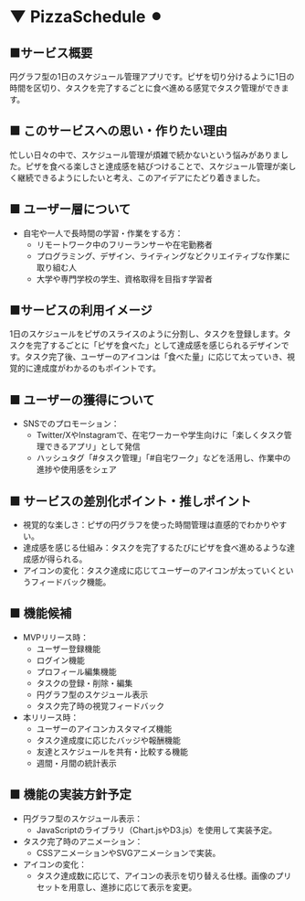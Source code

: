 # ▼ PizzaSchedule ⚫︎
## ■サービス概要
円グラフ型の1日のスケジュール管理アプリです。ピザを切り分けるように1日の時間を区切り、タスクを完了するごとに食べ進める感覚でタスク管理ができます。

## ■ このサービスへの思い・作りたい理由
忙しい日々の中で、スケジュール管理が煩雑で続かないという悩みがありました。ピザを食べる楽しさと達成感を結びつけることで、スケジュール管理が楽しく継続できるようにしたいと考え、このアイデアにたどり着きました。

## ■ ユーザー層について
- 自宅や一人で長時間の学習・作業をする方：
  - リモートワーク中のフリーランサーや在宅勤務者
  - プログラミング、デザイン、ライティングなどクリエイティブな作業に取り組む人
  - 大学や専門学校の学生、資格取得を目指す学習者

## ■サービスの利用イメージ
1日のスケジュールをピザのスライスのように分割し、タスクを登録します。タスクを完了するごとに「ピザを食べた」として達成感を感じられるデザインです。タスク完了後、ユーザーのアイコンは「食べた量」に応じて太っていき、視覚的に達成度がわかるのもポイントです。

## ■ ユーザーの獲得について
- SNSでのプロモーション：
  - Twitter/XやInstagramで、在宅ワーカーや学生向けに「楽しくタスク管理できるアプリ」として発信
  - ハッシュタグ「#タスク管理」「#自宅ワーク」などを活用し、作業中の進捗や使用感をシェア

## ■ サービスの差別化ポイント・推しポイント
- 視覚的な楽しさ：ピザの円グラフを使った時間管理は直感的でわかりやすい。
- 達成感を感じる仕組み：タスクを完了するたびにピザを食べ進めるような達成感が得られる。
- アイコンの変化：タスク達成に応じてユーザーのアイコンが太っていくというフィードバック機能。

## ■ 機能候補
- MVPリリース時：
  - ユーザー登録機能
  - ログイン機能
  - プロフィール編集機能
  - タスクの登録・削除・編集
  - 円グラフ型のスケジュール表示
  - タスク完了時の視覚フィードバック
- 本リリース時：
  - ユーザーのアイコンカスタマイズ機能
  - タスク達成度に応じたバッジや報酬機能
  - 友達とスケジュールを共有・比較する機能
  - 週間・月間の統計表示

## ■ 機能の実装方針予定
- 円グラフ型のスケジュール表示：
  - JavaScriptのライブラリ（Chart.jsやD3.js）を使用して実装予定。
- タスク完了時のアニメーション：
  - CSSアニメーションやSVGアニメーションで実装。
- アイコンの変化：
  - タスク達成数に応じて、アイコンの表示を切り替える仕様。画像のプリセットを用意し、進捗に応じて表示を変更。